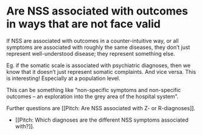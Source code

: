 # Are NSS associated with outcomes in ways that are not face valid
If NSS are associated with outcomes in a counter-intuitive way, or all symptoms are associated with roughly the same diseases, they don’t just represent well-understood disease; they represent something else.

Eg. if the somatic scale is associated with psychiatric diagnoses, then we know that it doesn’t just represent somatic complaints. And vice versa. This is interesting! Especially at a population level.

This can be something like “non-specific symptoms and non-specific outcomes – an exploration into the grey area of the hospital system”.

Further questions are [[Pitch: Are NSS associated with Z- or R-diagnoses]].

* [[Pitch: Which diagnoses are the different NSS symptoms associated with?]].

<!-- #work/research-idea/2. shapeable# -->

<!-- {BearID:064EEC16-F432-481D-841A-5E469720E6A9-961-00000306FCB3F4BD} -->
